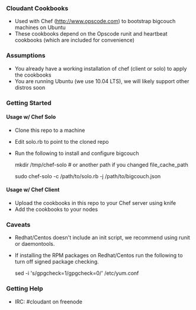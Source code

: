 ### Cloudant Cookbooks
  
  * Used with Chef (http://www.opscode.com) to bootstrap bigcouch machines on Ubuntu
  * These cookbooks depend on the Opscode runit and heartbeat cookbooks (which are included for convenience)

### Assumptions
  
  * You already have a working installation of chef (client or solo) to apply the cookbooks
  * You are running Ubuntu (we use 10.04 LTS), we will likely support other distros soon

### Getting Started

#### Usage w/ Chef Solo

  * Clone this repo to a machine
  * Edit solo.rb to point to the cloned repo
  * Run the following to install and configure bigcouch
    
    mkdir /tmp/chef-solo # or another path if you changed file_cache_path
    
    sudo chef-solo -c /path/to/solo.rb -j /path/to/bigcouch.json

#### Usage w/ Chef Client

  * Upload the cookbooks in this repo to your Chef server using knife
  * Add the cookbooks to your nodes
  
### Caveats
  
  * Redhat/Centos doesn't include an init script, we recommend using runit or daemontools.
  * If installing the RPM packages on Redhat/Centos run the following to turn off signed package checking.

    sed -i 's/gpgcheck=1/gpgcheck=0/' /etc/yum.conf
    
### Getting Help

  * IRC: #cloudant on freenode